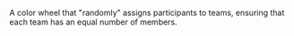 A color wheel that "randomly" assigns participants to teams, ensuring that each team has an equal number of members.
